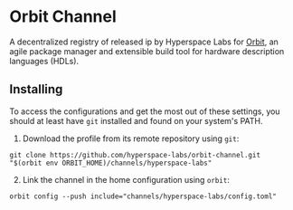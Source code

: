 # Orbit Channel 

A decentralized registry of released ip by Hyperspace Labs for [Orbit](https://github.com/chaseruskin/orbit), an agile package manager and extensible build tool for hardware description languages (HDLs).

## Installing

To access the configurations and get the most out of these settings, you should at least have `git` installed and found on your system's PATH.

1. Download the profile from its remote repository using `git`:

```
git clone https://github.com/hyperspace-labs/orbit-channel.git "$(orbit env ORBIT_HOME)/channels/hyperspace-labs"
```

2. Link the channel in the home configuration using `orbit`:

```
orbit config --push include="channels/hyperspace-labs/config.toml"
```
